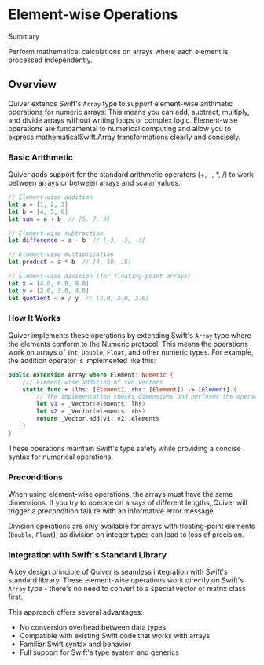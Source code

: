 # Element-wise Operations

<!--@START_MENU_TOKEN@-->Summary<!--@END_MENU_TOKEN@-->

Perform mathematical calculations on arrays where each element is processed independently.

## Overview

Quiver extends Swift's `Array` type to support element-wise arithmetic operations for numeric arrays. This means you can add, subtract, multiply, and divide arrays without writing loops or complex logic.
Element-wise operations are fundamental to numerical computing and allow you to express mathematicalSwift.Array transformations clearly and concisely.

### Basic Arithmetic
Quiver adds support for the standard arithmetic operators (+, -, *, /) to work between arrays or between arrays and scalar values.

```swift
// Element-wise addition
let a = [1, 2, 3]
let b = [4, 5, 6]
let sum = a + b  // [5, 7, 9]

// Element-wise subtraction
let difference = a - b  // [-3, -3, -3]

// Element-wise multiplication
let product = a * b  // [4, 10, 18]

// Element-wise division (for floating-point arrays)
let x = [4.0, 6.0, 8.0]
let y = [2.0, 3.0, 4.0]
let quotient = x / y  // [2.0, 2.0, 2.0]
```

### How It Works
Quiver implements these operations by extending Swift's `Array` type where the elements conform to the Numeric protocol. This means the operations work on arrays of `Int`, `Double`, `Float`, and other numeric types.
For example, the addition operator is implemented like this:

```swift
public extension Array where Element: Numeric {
    /// Element-wise addition of two vectors
    static func + (lhs: [Element], rhs: [Element]) -> [Element] {
        // The implementation checks dimensions and performs the operation
        let v1 = _Vector(elements: lhs)
        let v2 = _Vector(elements: rhs)
        return _Vector.add(v1, v2).elements
    }
}
```

These operations maintain Swift's type safety while providing a concise syntax for numerical operations.

### Preconditions

When using element-wise operations, the arrays must have the same dimensions. If you try to operate on arrays of different lengths, Quiver will trigger a precondition failure with an informative error message.

Division operations are only available for arrays with floating-point elements (`Double`, `Float`), as division on integer types can lead to loss of precision.

### Integration with Swift's Standard Library

A key design principle of Quiver is seamless integration with Swift's standard library. These element-wise operations work directly on Swift's `Array` type - there's no need to convert to a special vector or matrix class first.

This approach offers several advantages:
- No conversion overhead between data types
- Compatible with existing Swift code that works with arrays
- Familiar Swift syntax and behavior
- Full support for Swift's type system and generics
